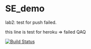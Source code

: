 # SE_demo

lab2: test for push failed.

this line is test for heroku => failed QAQ

[![Build Status](https://travis-ci.com/HsiehChin/SE_demo1.svg?branch=master)](https://travis-ci.com/HsiehChin/SE_demo1)
